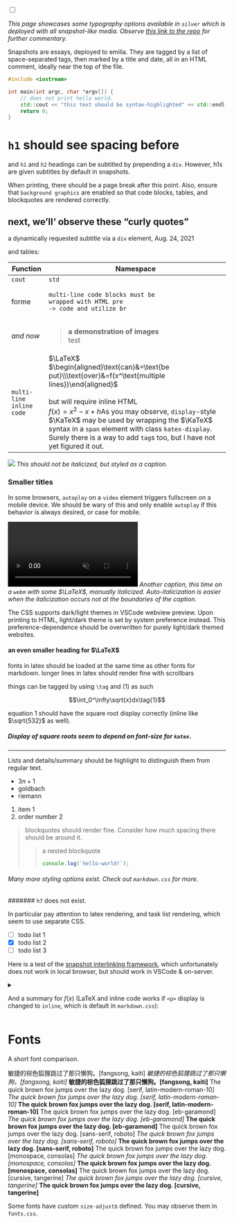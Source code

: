 <!-- emilia-snapshot-properties
`silver` showcase
2025/03/20
test test-2 monochrome
emilia-snapshot-properties -->

<input type="checkbox" class="silver-theme-toggle" enabled />

*This page showcases some typography options available in `silver` which is deployed with all snapshot-like media. Observe [this link to the repo](https://github.com/GilgameshxZero/silver) for further commentary.*

Snapshots are essays, deployed to emilia. They are tagged by a list of space-separated tags, then marked by a title and date, all in an HTML comment, ideally near the top of the file.

```c++
#include <iostream>

int main(int argc, char *argv[]) {
	// does not print hello world.
	std::cout << "this text should be syntax-highlighted" << std::endl;
	return 0;
}
```

# `h1` should see spacing before

and `h1` and `h2` headings can be subtitled by prepending a `div`. However, h1s are given subtitles by default in snapshots.

When printing, there should be a page break after this point. Also, ensure that `background graphics` are enabled so that code blocks, tables, and blockquotes are rendered correctly.

<div class="silver-page-break"></div>

<div class="silver-subtitled"></div>

## next, we’ll‘ observe these “curly quotes”

a dynamically requested subtitle via a `div` element, Aug. 24, 2021

and tables:

Function|Namespace
-|-
`cout`|`std`
forme|<pre><code>multi-line code blocks must be<br/>wrapped with HTML pre -> code and utilize br</code></pre>
*and now*|<blockquote>**a demonstration of images**<br/>test</blockquote>
<code>multi-line<br/>inline code</code>|$\LaTeX$<br/>$\begin{aligned}\text{can}&=\text{be put}\\\text{over}&=f(x^\text{multiple lines})\end{aligned}$<br/><br/>but will require inline HTML<br/><span class="katex-display">$f(x)=x^2-x+h$</span>As you may observe, `display`-style $\KaTeX$ may be used by wrapping the $\KaTeX$ syntax in a `span` element with class `katex-display`. Surely there is a way to add `tag`s too, but I have not yet figured it out.

![](test.md-assets/2021-08-24-14-16-53.jpg)
*This should not be italicized, but styled as a caption.*

### Smaller titles

In some browsers, `autoplay` on a `video` element triggers fullscreen on a mobile device. We should be wary of this and only enable `autoplay` if this behavior is always desired, or case for mobile.

<video src="test.md-assets/emilia.webm" autoplay loop muted></video>
*<i>Another caption, this time on a `webm` with some $\LaTeX$, manually italicized. Auto-italicization is easier when the italicization occurs not at the boundaries of the caption.</i>*

The CSS supports dark/light themes in VSCode webview preview. Upon printing to HTML, light/dark theme is set by system preference instead. This preference-dependence should be overwritten for purely light/dark themed websites.

#### an even smaller heading for $\LaTeX$

$\text{fonts in latex should be loaded at the same time as other fonts for markdown. longer lines in latex should render fine with scrollbars}$

things can be tagged by using `\tag` and $(1)$ as such

$$\int_0^\infty\sqrt{x}dx\tag{1}$$

equation 1 should have the square root display correctly (inline like $\sqrt{532}$ as well).

##### Display of square roots seem to depend on font-size for `katex`.

---

Lists and details/summary should be highlight to distinguish them from regular text.

* $3n+1$
* goldbach
* riemann

1. item 1
2. order number 2

> blockquotes should render fine. Consider how much spacing there should be around it.
>
> > a nested blockquote
> >
> > ```ts
> > console.log(`hello-world!`);
> > ```

###### Many more styling options exist. Check out `markdown.css` for more.

####### `h7` does not exist.

In particular pay attention to latex rendering, and task list rendering, which seem to use separate CSS.

* [ ] todo list 1
* [x] todo list 2
* [ ] todo list 3

Here is a test of the [snapshot interlinking framework](test-latin), which unfortunately does not work in local browser, but should work in VSCode & on-server.

<details>
<summary>

And a summary for $f(x)$ (LaTeX and inline code works if `<p>` display is changed to `inline`, which is default in `markdown.css`):

</summary>

The details!
Note that wrapped markdown also works: $f(x)=x$, as long as it is preceded by a blank line.

Unfortunately, there is currently (March 22, 2025) no way to auto-open all details during a print procedure: <https://github.com/w3c/csswg-drafts/issues/2084>.

</details>

# Fonts

A short font comparison.

<span class="kaiti">敏捷的棕色狐狸跳过了那只懒狗。[fangsong, kaiti]</span>
<span class="kaiti">*敏捷的棕色狐狸跳过了那只懒狗。[fangsong, kaiti]*</span>
<span class="kaiti">**敏捷的棕色狐狸跳过了那只懒狗。[fangsong, kaiti]**</span>
<span class="latin-modern-roman-10">The quick brown fox jumps over the lazy dog. [serif, latin-modern-roman-10]</span>
<span class="latin-modern-roman-10">*The quick brown fox jumps over the lazy dog. [serif, latin-modern-roman-10]*</span>
<span class="latin-modern-roman-10">**The quick brown fox jumps over the lazy dog. [serif, latin-modern-roman-10]**</span>
<span class="eb-garamond">The quick brown fox jumps over the lazy dog. [eb-garamond]</span>
<span class="eb-garamond">*The quick brown fox jumps over the lazy dog. [eb-garamond]*</span>
<span class="eb-garamond">**The quick brown fox jumps over the lazy dog. [eb-garamond]**</span>
<span class="roboto">The quick brown fox jumps over the lazy dog. [sans-serif, roboto]</span>
<span class="roboto">*The quick brown fox jumps over the lazy dog. [sans-serif, roboto]*</span>
<span class="roboto">**The quick brown fox jumps over the lazy dog. [sans-serif, roboto]**</span>
<span class="consolas">The quick brown fox jumps over the lazy dog. [monospace, consolas]</span>
<span class="consolas">*The quick brown fox jumps over the lazy dog. [monospace, consolas]*</span>
<span class="consolas">**The quick brown fox jumps over the lazy dog. [monospace, consolas]**</span>
<span class="tangerine">The quick brown fox jumps over the lazy dog. [cursive, tangerine]</span>
<span class="tangerine">*The quick brown fox jumps over the lazy dog. [cursive, tangerine]*</span>
<span class="tangerine">**The quick brown fox jumps over the lazy dog. [cursive, tangerine]**</span>

Some fonts have custom `size-adjust`s defined. You may observe them in `fonts.css`.
